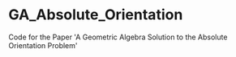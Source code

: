 # GA_Absolute_Orientation
Code for the Paper 'A Geometric Algebra Solution to the Absolute Orientation Problem'
